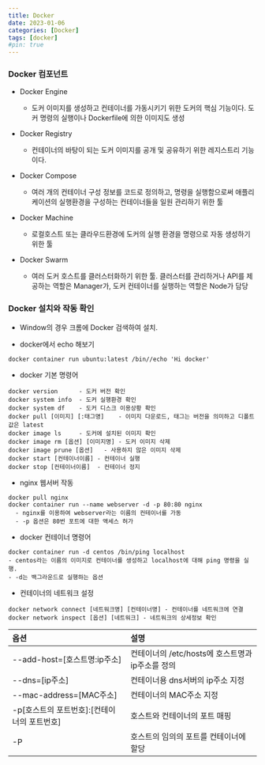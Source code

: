 ```yaml
---
title: Docker
date: 2023-01-06
categories: [Docker]
tags: [docker]
#pin: true
---
```


### Docker 컴포넌트

- Docker Engine

  - 도커 이미지를 생성하고 컨테이너를 가동시키기 위한 도커의 핵심 기능이다. 도커 명령의 실행이나 Dockerfile에 의한 이미지도 생성

- Docker Registry

  - 컨테이너의 바탕이 되는 도커 이미지를 공개 및 공유하기 위한 레지스트리 기능이다.

- Docker Compose

  - 여러 개의 컨테이너 구성 정보를 코드로 정의하고, 명령을 실행함으로써 애플리케이션의 실행환경을 구성하는 컨테이너들을 일원 관리하기 위한 툴

- Docker Machine

  - 로컬호스트 또는 클라우드환경에 도커의 실행 환경을 명령으로 자동 생성하기 위한 툴

- Docker Swarm
  - 여러 도커 호스트를 클러스터화하기 위한 툴. 클러스터를 관리하거나 API를 제공하는 역할은 Manager가, 도커 컨테이너를 실행하는 역할은 Node가 담당

### Docker 설치와 작동 확인

- Window의 경우 크롬에 Docker 검색하여 설치.

- docker에서 echo 해보기

```docker
docker container run ubuntu:latest /bin//echo 'Hi docker'
```

- docker 기본 명령어

```docker
docker version      - 도커 버전 확인
docker system info  - 도커 실행환경 확인
docker system df    - 도커 디스크 이용상황 확인
docker pull [이미지] [:태그명]    - 이미지 다운로드, 태그는 버전을 의미하고 디폴트값은 latest
docker image ls     - 도커에 설치된 이미지 확인
docker image rm [옵션] [이미지명] - 도커 이미지 삭제
docker image prune [옵션]   - 사용하지 않은 이미지 삭제
docker start [컨테이너이름] - 컨테이너 실행
docker stop [컨테이너이름]  - 컨테이너 정지

```

- nginx 웹서버 작동

```docker
docker pull nginx
docker container run --name webserver -d -p 80:80 nginx
  - nginx를 이용하여 webserver라는 이름의 컨테이너를 가동
  - -p 옵션은 80번 포트에 대한 액세스 허가
```

- docker 컨테이너 명령어

```docker
docker container run -d centos /bin/ping localhost
- centos라는 이름의 이미지로 컨테이너를 생성하고 localhost에 대해 ping 명령을 실행.
- -d는 백그라운드로 실행하는 옵션
```

- 컨테이너의 네트워크 설정

```docker
docker network connect [네트워크명] [컨테이너명] - 컨테이너를 네트워크에 연결
docker network inspect [옵션] [네트워크] - 네트워크의 상세정보 확인
```

| 옵션                                        | 설명                                             |
| :------------------------------------------ | :----------------------------------------------- |
| --add-host=[호스트명:ip주소]                | 컨테이너의 /etc/hosts에 호스트명과 ip주소를 정의 |
| --dns=[ip주소]                              | 컨테이너용 dns서버의 ip주소 지정                 |
| --mac-address=[MAC주소]                     | 컨테이너의 MAC주소 지정                          |
| -p[호스트의 포트번호]:[컨테이너의 포트번호] | 호스트와 컨테이너의 포트 매핑                    |
| -P                                          | 호스트의 임의의 포트를 컨테이너에 할당           |
